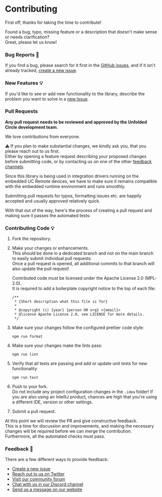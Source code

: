 # Contributing

First off, thanks for taking the time to contribute!

Found a bug, typo, missing feature or a description that doesn't make sense or needs clarification?  
Great, please let us know!

### Bug Reports :bug:

If you find a bug, please search for it first in the [GitHub issues](https://github.com/unfoldedcircle/integration-node-library/issues),
and if it isn't already tracked, [create a new issue](https://github.com/unfoldedcircle/integration-node-library/issues/new).

### New Features :bulb:

If you'd like to see or add new functionality to the library, describe the problem you want to solve in a
[new Issue](https://github.com/unfoldedcircle/integration-node-library/issues/new).

### Pull Requests

**Any pull request needs to be reviewed and approved by the Unfolded Circle development team.**

We love contributions from everyone.

⚠️ If you plan to make substantial changes, we kindly ask you, that you please reach out to us first.  
Either by opening a feature request describing your proposed changes before submitting code, or by contacting us on
one of the other [feedback channels](#feedback-speech_balloon).

Since this library is being used in integration drivers running on the embedded UC Remote devices,
we have to make sure it remains compatible with the embedded runtime environment and runs smoothly.

Submitting pull requests for typos, formatting issues etc. are happily accepted and usually approved relatively quick.

With that out of the way, here's the process of creating a pull request and making sure it passes the automated tests:

### Contributing Code :bulb:

1. Fork the repository.

2. Make your changes or enhancements.  
   This should be done in a dedicated branch and not on the main branch to easily submit individual pull requests.  
   Once a pull request is opened, all additional commits to that branch will also update the pull request!

   Contributed code must be licensed under the Apache License 2.0 (MPL-2.0).  
   It is required to add a boilerplate copyright notice to the top of each file:

   ```
   /**
    * {Short description what this file is for}
    *
    * @copyright (c) {year} {person OR org} <{email}>
    * @license Apache License 2.0, see LICENSE for more details.
    */
   ```

3. Make sure your changes follow the configured prettier code style:

   ```shell
   npm run format
   ```

4. Make sure your changes make the lints pass:

   ```shell
   npm run lint
   ```

5. Verify that all tests are passing and add or update unit tests for new functionality

   ```shell
   npm run test
   ```

6. Push to your fork.  
   Do not include any project configuration changes in the `.idea` folder! If you are also using an IntelliJ product,
   chances are high that you're using a different IDE, version or other settings.

7. Submit a pull request.

At this point we will review the PR and give constructive feedback.  
This is a time for discussion and improvements, and making the necessary changes will be required before we can
merge the contribution. Furthermore, all the automated checks must pass.

### Feedback :speech_balloon:

There are a few different ways to provide feedback:

- [Create a new issue](https://github.com/unfoldedcircle/integration-node-library/issues/new)
- [Reach out to us on Twitter](https://twitter.com/unfoldedcircle)
- [Visit our community forum](http://unfolded.community/)
- [Chat with us in our Discord channel](http://unfolded.chat/)
- [Send us a message on our website](https://unfoldedcircle.com/contact)
